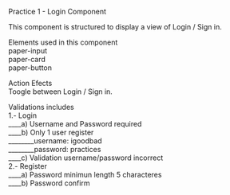 Practice 1 - Login Component<br />

This component is structured to display a view of Login / Sign in.<br />

Elements used in this component<br />
paper-input<br />
paper-card<br />
paper-button<br />

Action Efects<br />
Toogle between Login / Sign in.<br />

Validations includes<br />
1.- Login<br />
____a) Username and Password required<br />
____b) Only 1 user register<br />
________username: igoodbad<br />
________password: practices<br />
____c) Validation username/password incorrect<br />
2.- Register<br />
____a) Password minimun length 5 characteres<br />
____b) Password confirm<br />
